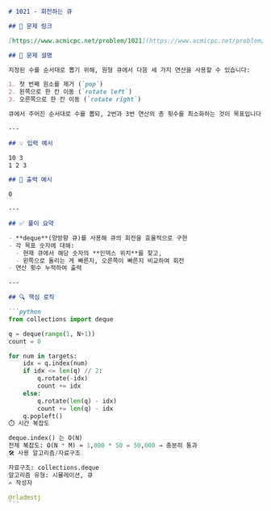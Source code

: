 ````markdown
# 1021 - 회전하는 큐

## 🔗 문제 링크

[https://www.acmicpc.net/problem/1021](https://www.acmicpc.net/problem/1021)

## 📌 문제 설명

지정된 수를 순서대로 뽑기 위해, 원형 큐에서 다음 세 가지 연산을 사용할 수 있습니다:

1. 첫 번째 원소를 제거 (`pop`)
2. 왼쪽으로 한 칸 이동 (`rotate left`)
3. 오른쪽으로 한 칸 이동 (`rotate right`)

큐에서 주어진 순서대로 수를 뽑되, 2번과 3번 연산의 총 횟수를 최소화하는 것이 목표입니다.

---

## 💡 입력 예시

10 3
1 2 3

## 🎯 출력 예시

0

---

## ✅ 풀이 요약

- **deque**(양방향 큐)를 사용해 큐의 회전을 효율적으로 구현
- 각 목표 숫자에 대해:
  - 현재 큐에서 해당 숫자의 **인덱스 위치**를 찾고,
  - 왼쪽으로 돌리는 게 빠른지, 오른쪽이 빠른지 비교하여 회전
- 연산 횟수 누적하여 출력

---

## 🔍 핵심 로직

```python
from collections import deque

q = deque(range(1, N+1))
count = 0

for num in targets:
    idx = q.index(num)
    if idx <= len(q) // 2:
        q.rotate(-idx)
        count += idx
    else:
        q.rotate(len(q) - idx)
        count += len(q) - idx
    q.popleft()
⏱️ 시간 복잡도

deque.index() 는 O(N)
전체 복잡도: O(N * M) ≈ 1,000 * 50 = 50,000 → 충분히 통과
🛠️ 사용 알고리즘/자료구조

자료구조: collections.deque
알고리즘 유형: 시뮬레이션, 큐
✍️ 작성자

@rladmstj
```
````
